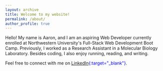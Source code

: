 ```yaml
---
layout: archive
title: Welcome to my website!
permalink: /about/
author_profile: true
---
```


Hello! My name is Aaron, and I am an aspiring Web Developer currently enrolled at Northwestern University's Full-Stack Web Development Boot Camp. Previously, I worked as a Research Assistant in a Molecular Biology Laboratory. Besides coding, I also enjoy running, reading, and writing.

Feel free to connect with me on <span style="color:blue">[LinkedIn][linkedin]{:target="_blank"}</span>.
  


[linkedin]: https://www.linkedin.com/in/aaron-trierweiler-785b7465/
[resume]: /downloads/trierweilerResume.pdf
[bootcamp]: https://codingbootcamp.northwestern.edu/



<!-- [Check out my resume][resume]{:target="_blank"} -->
  






<!-- I'm a Seattle native living in Chicago, currently working on the [Expedia Media Solutions][expedia]{:target="_blank"} team as a Software Engineer & FrontEnd Tech Lead. 

I'm also volunteering as a Teaching Assistant for the first cohort of the Northwestern University [Web Development Bootcamp][bootcamp]{:target="_blank"}.

With a formative background in engineering, and expertise in software quality and agile methodologies, I'm constantly looking for ways to leverage my technical skills to help others and contribute to meaningful projects.

[Check out my resume][resume]{:target="_blank"} or feel free to connect with me on [LinkedIn][linkedin]{:target="_blank"}.

[expedia]: https://advertising.expedia.com/
[linkedin]: https://www.linkedin.com/in/bambielli
[resume]: /downloads/Brian-Ambielli-Resume.pdf
[bootcamp]: https://codingbootcamp.northwestern.edu/ -->

